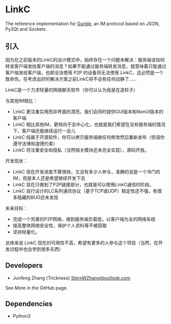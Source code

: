LinkC
=====

The reference implementation for [Gurgle](https://github.com/AOSC-Dev/gurgle), an IM protocol based
on JSON, Py3Qt and Sockets.

引入
----

因为在之前版本的LinkC的设计模式中，始终存在一个问题未解决：服务端该如何转发客户端发给客户端的消息？如果不能通过服务端转发消息，就意味着只能通过客户端发给客户端，也即没法使用 P2P 的设备将无法使用 LinkC，这必然是一个致命伤。在考虑出好的解决方案之前LinkC将不会有任何动静了……

LinkC是一个力求轻量的网络聊天软件（你可以认为我是在造轮子）

与其他IM相比：
  - LinkC 更注重实用而非界面的漂亮，我们会同时提供GUI版本和NonUI版本的客户端
  - LinkC 相比其他IM，更倾向于去中心化，也就是我们希望在没有服务端的情况下，客户端还能继续运行一会儿
  - LinkC 纯属于开源软件，你可以拷贝服务端做任何修改然后重新发布（但请你遵守法律和道德约束）
  - LinkC 将注重安全和隐私（当然相关模块还未完全实现），源码开放。

开发现状：
  - LinkC 现在开发进度不算很快，又没有多少人参与，准确的说是一个冷门的IM，但是本人还是希望继续开发下去
  - LinkC 现在只做到了P2P链接部分，也就是可以使用LinkC通信的阶段。
  - LinkC 自行设计的LC系列通讯协议（基于TCP或UDP）稳定性还不强，有很多隐藏的BUG还未发现

未来目标：
  - 完成一个完善的P2P网络，做到服务端负载低，以客户端为主的网络系统
  - 提高整体网络安全性，保护个人资料等不被窃取
  - 坚持轻量化。

总体来说 LinkC 现在的可用性不高，希望有更多的人参与这个项目（当然，在开发过程中也会学到很多东西）



Developers
----------

* Junfeng Zhang (Trickness) <SternWZhang@outlook.com>

See More in the GitHub page.

Dependencies
------------

* Python3
